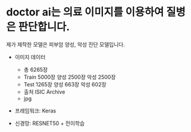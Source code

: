 doctor ai는 의료 이미지를 이용하여 질병은 판단합니다.
==================================================

제가 제작한 모델은 피부암 양성, 악성 진단 모델입니다. 

* 이미지 데이터 
    * 총 6265장 
    * Train 5000장 양성 2500장 악성 2500장   
    * Test 1265장  양성 663장 악성 602장 
    * 출처 ISIC Archive 
    * jpg 

* 프레임워크: Keras
* 신경망: RESNET50 + 전이학습 
